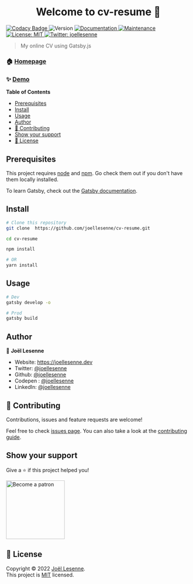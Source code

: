 <h1 align="center">Welcome to cv-resume 👋</h1>
<p>
    <a href="https://www.codacy.com/gh/joellesenne/cv-resume/dashboard?utm_source=github.com&amp;utm_medium=referral&amp;utm_content=joellesenne/cv-resume&amp;utm_campaign=Badge_Grade">
        <img alt="Codacy Badge" src="https://app.codacy.com/project/badge/Grade/12f6b884cb4049638ac87adf66005cce"/>
    </a>
    <img alt="Version" src="https://img.shields.io/badge/version-2.0.0-blue.svg?cacheSeconds=2592000" />
    <a href="https://github.com/joellesenne/cv-resume#readme" target="_blank">
        <img alt="Documentation" src="https://img.shields.io/badge/documentation-yes-brightgreen.svg" />
    </a>
    <a href="https://github.com/joellesenne/cv-resume/graphs/commit-activity" target="_blank">
        <img alt="Maintenance" src="https://img.shields.io/badge/Maintained%3F-yes-green.svg" />
    </a>
    <a href="https://github.com/joellesenne/cv-resume/blob/master/LICENSE" target="_blank">
        <img alt="License: MIT" src="https://img.shields.io/github/license/joellesenne/cv-resume" />
    </a>
    <a href="https://twitter.com/joellesenne" target="_blank">
        <img alt="Twitter: joellesenne" src="https://img.shields.io/twitter/follow/joellesenne.svg?style=social" />
    </a>
</p>

> My online CV using Gatsby.js

### 🏠 [Homepage](https://github.com/joellesenne/cv-reseme)

### ✨ [Demo](https://cv.joellesenne.dev)

**Table of Contents** 
- [Prerequisites](#prerequisites)
- [Install](#install)
- [Usage](#usage)
- [Author](#author)
- [🤝 Contributing](#-contributing)
- [Show your support](#show-your-support)
- [📝 License](#-license)

## Prerequisites

This project requires [node](https://nodejs.org) and [npm](https://npmjs.com). Go check them out if you don't have them locally installed.

To learn Gatsby, check out the [Gatsby documentation](https://www.gatsbyjs.com/docs).

## Install

```sh
# Clone this repository
git clone  https://github.com/joellesenne/cv-resume.git

cd cv-resume

npm install

# OR
yarn install
```

## Usage

```sh
# Dev
gatsby develop -o

# Prod
gatsby build
```

## Author

👤 **Joël Lesenne**

* Website: https://joellesenne.dev
* Twitter: [@joellesenne](https://twitter.com/joellesenne)
* Github: [@joellesenne](https://github.com/joellesenne)
* Codepen : [@joellesenne](https://codepen.io/joellesenne)
* LinkedIn: [@joellesenne](https://linkedin.com/in/joellesenne)

## 🤝 Contributing

Contributions, issues and feature requests are welcome!

Feel free to check [issues page](https://github.com/joellesenne/cv-resume/issues). You can also take a look at the [contributing guide](https://github.com/joellesenne/cv-resume/blob/master/CONTRIBUTING.md).

## Show your support

Give a ⭐️ if this project helped you!

<a href="https://www.patreon.com/joellesenne">
  <img alt="Become a patron" src="https://c5.patreon.com/external/logo/become_a_patron_button@2x.png" width="160">
</a>

## 📝 License

Copyright © 2022 [Joël Lesenne](https://github.com/joellesenne). <br />This project is [MIT](LICENSE) licensed.
